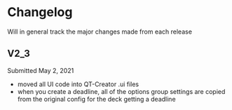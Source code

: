 # Changelog
Will in general track the major changes made from each release

## V2_3
Submitted May 2, 2021
* moved all UI code into QT-Creator .ui files
* when you create a deadline, all of the options group settings are copied from the original config for the deck getting a deadline
